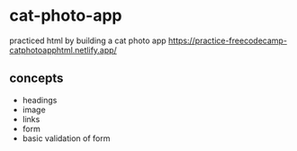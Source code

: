 # cat-photo-app
practiced html by building a cat photo app https://practice-freecodecamp-catphotoapphtml.netlify.app/

## concepts

* headings
* image
* links
* form 
* basic validation of form
